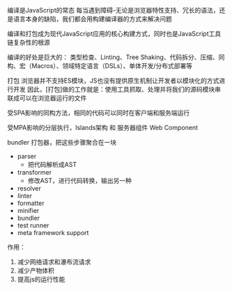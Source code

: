 编译是JavaScript的常态
每当遇到障碍-无论是浏览器特性支持、冗长的语法，还是语言本身的缺陷，我们都会用构建编译器的方式来解决问题

编译和打包成为现代JavaScript应用的核心构建方式，同时也是JavaScript工具链复杂性的根源

编译的好处是巨大的：
类型检查、Linting、Tree Shaking、代码拆分、压缩、同构、宏（Macros）、领域特定语言（DSLs）、单体开发/分布式部署等


打包
浏览器并不支持ES模块，JS也没有提供原生机制让开发者以模块化的方式进行开发
因此，[打包]做的工作就是：使用工具抓取、处理并将我们的源码模块串联成可以在浏览器运行的文件


受SPA影响的同构方法，相同的代码可以同时在客户端和服务端运行


受MPA影响的分层执行，Islands架构 和 服务器组件 Web Component


bundler 打包器，把这些步骤聚合在一块

+ parser
	+ 把代码解析成AST
+ transformer
	+ 修改AST，进行代码转换，输出另一种
+ resolver
+ linter
+ formatter
+ minifier
+ bundler
+ test runner
+ meta framework support


作用：
1. 减少网络请求和瀑布流请求
2. 减少产物体积
3. 提高js的运行性能
